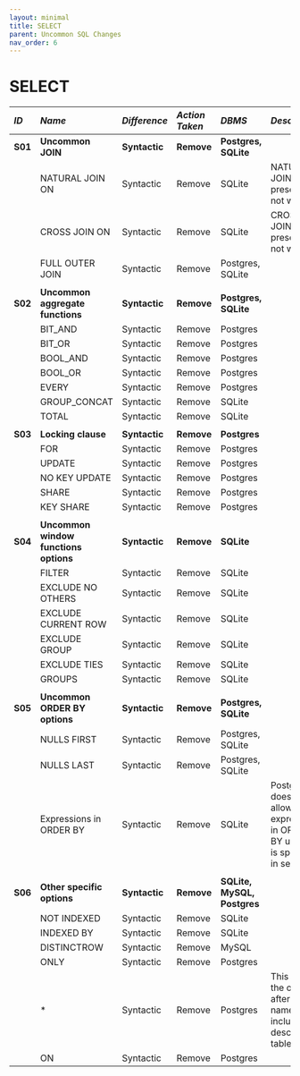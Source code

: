 ```yaml
---
layout: minimal
title: SELECT
parent: Uncommon SQL Changes
nav_order: 6
---
```


# SELECT

| _ID_    | _Name_                                | _Difference_  | _Action Taken_ | _DBMS_                      | _Description_                                                                         |
| :------ | :------------------------------------ | :------------ | :------------- | :-------------------------- | :------------------------------------------------------------------------------------ |
| **S01** | **Uncommon JOIN**                     | **Syntactic** | **Remove**     | **Postgres, SQLite**        |                                                                                       |
|         | NATURAL JOIN ON                       | Syntactic     | Remove         | SQLite                      | NATURAL JOIN is still present, but not with ON                                        |
|         | CROSS JOIN ON                         | Syntactic     | Remove         | SQLite                      | CROSS JOIN is still present, but not with ON                                          |
|         | FULL OUTER JOIN                       | Syntactic     | Remove         | Postgres, SQLite            |                                                                                       |
|         |                                       |               |                |                             |                                                                                       |
| **S02** | **Uncommon aggregate functions**      | **Syntactic** | **Remove**     | **Postgres, SQLite**        |                                                                                       |
|         | BIT_AND                               | Syntactic     | Remove         | Postgres                    |                                                                                       |
|         | BIT_OR                                | Syntactic     | Remove         | Postgres                    |                                                                                       |
|         | BOOL_AND                              | Syntactic     | Remove         | Postgres                    |                                                                                       |
|         | BOOL_OR                               | Syntactic     | Remove         | Postgres                    |                                                                                       |
|         | EVERY                                 | Syntactic     | Remove         | Postgres                    |                                                                                       |
|         | GROUP_CONCAT                          | Syntactic     | Remove         | SQLite                      |                                                                                       |
|         | TOTAL                                 | Syntactic     | Remove         | SQLite                      |                                                                                       |
|         |                                       |               |                |                             |                                                                                       |
| **S03** | **Locking clause**                    | **Syntactic** | **Remove**     | **Postgres**                |                                                                                       |
|         | FOR                                   | Syntactic     | Remove         | Postgres                    |                                                                                       |
|         | UPDATE                                | Syntactic     | Remove         | Postgres                    |                                                                                       |
|         | NO KEY UPDATE                         | Syntactic     | Remove         | Postgres                    |                                                                                       |
|         | SHARE                                 | Syntactic     | Remove         | Postgres                    |                                                                                       |
|         | KEY SHARE                             | Syntactic     | Remove         | Postgres                    |                                                                                       |
|         |                                       |               |                |                             |                                                                                       |
| **S04** | **Uncommon window functions options** | **Syntactic** | **Remove**     | **SQLite**                  |                                                                                       |
|         | FILTER                                | Syntactic     | Remove         | SQLite                      |                                                                                       |
|         | EXCLUDE NO OTHERS                     | Syntactic     | Remove         | SQLite                      |                                                                                       |
|         | EXCLUDE CURRENT ROW                   | Syntactic     | Remove         | SQLite                      |                                                                                       |
|         | EXCLUDE GROUP                         | Syntactic     | Remove         | SQLite                      |                                                                                       |
|         | EXCLUDE TIES                          | Syntactic     | Remove         | SQLite                      |                                                                                       |
|         | GROUPS                                | Syntactic     | Remove         | SQLite                      |                                                                                       |
|         |                                       |               |                |                             |                                                                                       |
| **S05** | **Uncommon ORDER BY options**         | **Syntactic** | **Remove**     | **Postgres, SQLite**        |                                                                                       |
|         | NULLS FIRST                           | Syntactic     | Remove         | Postgres, SQLite            |                                                                                       |
|         | NULLS LAST                            | Syntactic     | Remove         | Postgres, SQLite            |                                                                                       |
|         | Expressions in ORDER BY               | Syntactic     | Remove         | SQLite                      | Postgres does not allow expressions in ORDER BY unless it is specified in select list |
|         |                                       |               |                |                             |                                                                                       |
| **S06** | **Other specific options**            | **Syntactic** | **Remove**     | **SQLite, MySQL, Postgres** |                                                                                       |
|         | NOT INDEXED                           | Syntactic     | Remove         | SQLite                      |                                                                                       |
|         | INDEXED BY                            | Syntactic     | Remove         | SQLite                      |                                                                                       |
|         | DISTINCTROW                           | Syntactic     | Remove         | MySQL                       |                                                                                       |
|         | ONLY                                  | Syntactic     | Remove         | Postgres                    |                                                                                       |
|         | \*                                    | Syntactic     | Remove         | Postgres                    | This \* is the one after table name, for including descendant tables                  |
|         | ON                                    | Syntactic     | Remove         | Postgres                    |                                                                                       |
